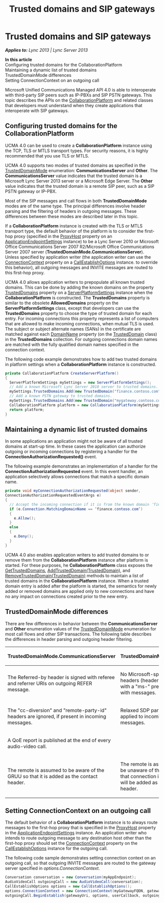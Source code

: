 ﻿---
title: Trusted domains and SIP gateways
TOCTitle: Trusted domains and SIP gateways
ms:assetid: 924e3808-eb50-4b25-afd1-818744f2b8e3
ms:mtpsurl: https://msdn.microsoft.com/en-us/library/Dn466047(v=office.15)
ms:contentKeyID: 57103040
ms.date: 07/25/2014
mtps_version: v=office.15
dev_langs:
- csharp
---

# Trusted domains and SIP gateways


_**Applies to:** Lync 2013 | Lync Server 2013_

**In this article**  
Configuring trusted domains for the CollaborationPlatform  
Maintaining a dynamic list of trusted domains  
TrustedDomainMode differences  
Setting ConnectionContext on an outgoing call  

Microsoft Unified Communications Managed API 4.0 is able to interoperate with third-party SIP peers such as IP-PBXs and SIP PSTN gateways. This topic describes the APIs on the [CollaborationPlatform](https://msdn.microsoft.com/en-us/library/hh385176\(v=office.15\)) and related classes that developers must understand when they create applications that interoperate with SIP gateways.

## Configuring trusted domains for the CollaborationPlatform

UCMA 4.0 can be used to create a **CollaborationPlatform** instance using the TCP, TLS or MTLS transport types. For security reasons, it is highly recommended that you use TLS or MTLS.

UCMA 4.0 supports two modes of trusted domains as specified in the [TrustedDomainMode](https://msdn.microsoft.com/en-us/library/hh381100\(v=office.15\)) enumeration: **CommunicationsServer** and **Other**. The **CommunicationsServer** value indicates that the trusted domain is a Microsoft Lync Server 2013 server or a Microsoft Edge Server. The **Other** value indicates that the trusted domain is a remote SIP peer, such as a SIP PSTN gateway or IP-PBX.

Most of the SIP messages and call flows in both **TrustedDomainMode** modes are of the same type. The principal differences involve header parsing and the filtering of headers in outgoing messages. These differences between these modes are described later in this topic.

If a **CollaborationPlatform** instance is created with the TLS or MTLS transport type, the default behavior of the platform is to consider the first-hop proxy (specified in the [ProxyHost](https://msdn.microsoft.com/en-us/library/hh381683\(v=office.15\)) property on an [ApplicationEndpointSettings](https://msdn.microsoft.com/en-us/library/hh349433\(v=office.15\)) instance) to be a Lync Server 2010 or Microsoft Office Communications Server 2007 R2/Microsoft Office Communications Server 2007 server (**TrustedDomainMode.CommunicationsServer**). Unless specified by application writer (the application writer can use the [ConnectionContext](https://msdn.microsoft.com/en-us/library/hh380911\(v=office.15\)) property on a [CallEstablishOptions](https://msdn.microsoft.com/en-us/library/hh381079\(v=office.15\)) instance. to override this behavior), all outgoing messages and INVITE messages are routed to this first-hop proxy.

UCMA 4.0 allows application writers to prepopulate all known trusted domains. This can be done by adding the known domains on the property [TrustedDomains](https://msdn.microsoft.com/en-us/library/hh348697\(v=office.15\)) property on a [ServerPlatformSettings](https://msdn.microsoft.com/en-us/library/hh382156\(v=office.15\)) instance when the **CollaborationPlatform** is constructed. The **TrustedDomains** property is similar to the obsolete **AllowedDomains** property on the **ServerPlatformSettings** class, except that developers can use the **TrustedDomains** property to choose the type of trusted domain for each entry. For incoming connections this property represents a list of computers that are allowed to make incoming connections, when mutual TLS is used. The subject or subject alternate names (SANs) in the certificate are matched against each [DomainName](https://msdn.microsoft.com/en-us/library/hh384107\(v=office.15\)) property (on the [TrustedDomain](https://msdn.microsoft.com/en-us/library/hh385045\(v=office.15\)) class) in the **TrustedDomains** collection. For outgoing connections domain names are matched with the fully qualified domain names specified in the connection context.

The following code example demonstrates how to add two trusted domains in platform settings when a **CollaborationPlatform** instance is constructed.

``` csharp
private CollaborationPlatform CreateServerPlatform()
{
  ServerPlatformSettings mySettings = new ServerPlatformSettings();
  // Add a known Microsoft Lync Server 2010 server to trusted domains.
  mySettings.TrustedDomains.Add(new TrustedDomain("finance.contoso.com")); 
  // Add a known PSTN gateway to trusted domains.
  mySettings.TrustedDomains.Add(new TrustedDomain("mygateway.contoso.com"), TrustedDomainMode.Other); 
  CollaborationPlatform platform = new CollaborationPlatform(mySettings);
  return platform;
}
```

## Maintaining a dynamic list of trusted domains

In some applications an application might not be aware of all trusted domains at start-up time. In these cases the application can authorize outgoing or incoming connections by registering a handler for the **ConnectionAuthorizationRequested()** event.

The following example demonstrates an implementation of a handler for the **ConnectionAuthorizationRequested** event. In this event handler, an application selectively allows connections that match a specific domain name.

``` csharp
private void myConnectionAuthorizationRequested(object sender, 
ConnectionAuthorizationRequestedEventArgs e)
{
  // Accept the incoming connection if it is from the known domain ″finance.contoso.com″, otherwise deny it.
  if (e.Connection.MatchingDomainName == ″finance.contoso.com″)
  {
    e.Allow();
  }
  else
  {
    e.Deny();
  }
}
```

UCMA 4.0 also enables application writers to add trusted domains to or remove them from the **CollaborationPlatform** instance after platform is started. For these purposes, he **CollaborationPlatform** class exposes the [GetTrustedDomains](https://msdn.microsoft.com/en-us/library/hh366279\(v=office.15\)), [AddTrustedDomain(TrustedDomain)](https://msdn.microsoft.com/en-us/library/hh383029\(v=office.15\)), and [RemoveTrustedDomain(TrustedDomain)](https://msdn.microsoft.com/en-us/library/hh349579\(v=office.15\)) methods to maintain a list of trusted domains in the **CollaborationPlatform** instance. When a trusted domain entry is added after the platform is started, the semantics for newly added or removed domains are applied only to new connections and have no any impact on connections created prior to the new entry.

## TrustedDomainMode differences

There are few differences in behavior between the **CommunicationsServer** and **Other** enumeration values of the [TrustedDomainMode](https://msdn.microsoft.com/en-us/library/hh381100\(v=office.15\)) enumeration for most call flows and other SIP transactions. The following table describes the differences in header parsing and outgoing header filtering.

<table>
<colgroup>
<col style="width: 50%" />
<col style="width: 50%" />
</colgroup>
<thead>
<tr class="header">
<th><p>TrustedDomainMode.CommunicationsServer</p></th>
<th><p>TrustedDomainMode.Other</p></th>
</tr>
</thead>
<tbody>
<tr class="odd">
<td><p>The Referred-by header is signed with referee and referrer URIs on outgoing REFER message.</p></td>
<td><p>No Microsoft-specific headers (headers starting with a &quot;ms-&quot; prefix ) go out with messages.</p></td>
</tr>
<tr class="even">
<td><p>The &quot;cc-diversion&quot; and &quot;remote-party-id&quot; headers are ignored, if present in incoming messages.</p></td>
<td><p>Relaxed SDP parsing is applied to incoming messages.</p></td>
</tr>
<tr class="odd">
<td><p>A QoE report is published at the end of every audio-video call.</p></td>
<td><p> </p></td>
</tr>
<tr class="even">
<td><p>The remote is assumed to be aware of the GRUU so that it is added as the contact header.</p></td>
<td><p>The remote is assumed to be unaware of the GRUU so that connection information will be added as the contact header.</p></td>
</tr>
</tbody>
</table>


## Setting ConnectionContext on an outgoing call

The default behavior of a **CollaborationPlatform** instance is to always route messages to the first-hop proxy that is specified in the [ProxyHost](https://msdn.microsoft.com/en-us/library/hh381683\(v=office.15\)) property in the [ApplicationEndpointSettings](https://msdn.microsoft.com/en-us/library/hh349433\(v=office.15\)) instance. An application writer who intends to route outgoing message to any destination host other than the first-hop proxy should set the [ConnectionContext](https://msdn.microsoft.com/en-us/library/hh380911\(v=office.15\)) property on the [CallEstablishOptions](https://msdn.microsoft.com/en-us/library/hh381079\(v=office.15\)) instance for the outgoing call.

The following code sample demonstrates setting connection context on an outgoing call, so that outgoing INVITE messages are routed to the gateway server specified in *options.ConnectionContext*.

``` csharp
Conversation conversation = new Conversation(myAppEndpoint);
AudioVideoCall outgoingCall = new AudioVideoCall(conversation);
CallEstablishOptions options = new CallEstablishOptions();
options.ConnectionContext = new ConnectionContext(myGatewayFQDN, gatewayPort);
outgoingCall.BeginEstablish(gatewayUri, options, userCallback, outgoingCall);
```

